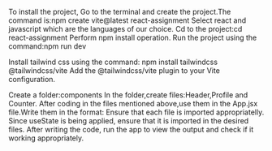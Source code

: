 To install the project,
Go to the terminal and create the project.The command is:npm create vite@latest react-assignment
Select react and javascript which are the languages of our choice.
Cd to the project:cd react-assignment
Perform npm install operation.
Run the project using the command:npm run dev

Install tailwind css using the command: npm install tailwindcss @tailwindcss/vite
Add the @tailwindcss/vite plugin to your Vite configuration.

Create a folder:components
In the folder,create files:Header,Profile and Counter.
After coding in the files mentioned above,use them in the App.jsx file.Write them in the format: <Profile/>
Ensure that each file is imported appropriatelly.
Since useState is being applied, ensure that it is imported in the desired files.
After writing the code, run the app to view the output and check if it working appropriately.